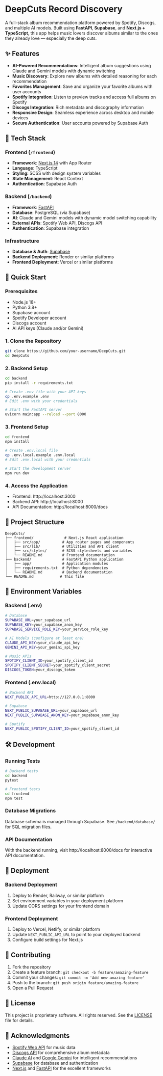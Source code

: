 # DeepCuts Record Discovery

A full-stack album recommendation platform powered by Spotify, Discogs, and multiple AI models. Built using **FastAPI**, **Supabase**, and **Next.js + TypeScript**, this app helps music lovers discover albums similar to the ones they already love — especially the deep cuts.

## ✨ Features

- **AI-Powered Recommendations**: Intelligent album suggestions using Claude and Gemini models with dynamic switching
- **Music Discovery**: Explore new albums with detailed reasoning for each recommendation
- **Favorites Management**: Save and organize your favorite albums with user accounts
- **Spotify Integration**: Listen to preview tracks and access full albums on Spotify
- **Discogs Integration**: Rich metadata and discography information
- **Responsive Design**: Seamless experience across desktop and mobile devices
- **Secure Authentication**: User accounts powered by Supabase Auth

## 🔧 Tech Stack

### Frontend (`/frontend`)
- **Framework**: [Next.js 14](https://nextjs.org/) with App Router
- **Language**: TypeScript
- **Styling**: SCSS with design system variables
- **State Management**: React Context
- **Authentication**: Supabase Auth
  
### Backend (`/backend`)
- **Framework**: [FastAPI](https://fastapi.tiangolo.com/)
- **Database**: PostgreSQL (via Supabase)
- **AI**: Claude and Gemini models with dynamic model switching capability
- **External APIs**: Spotify Web API, Discogs API
- **Authentication**: Supabase integration

### Infrastructure
- **Database & Auth**: [Supabase](https://supabase.com/)
- **Backend Deployment**: Render or similar platforms
- **Frontend Deployment**: Vercel or similar platforms

## 🚀 Quick Start

### Prerequisites
- Node.js 18+
- Python 3.8+
- Supabase account
- Spotify Developer account
- Discogs account
- AI API keys (Claude and/or Gemini)

### 1. Clone the Repository
```bash
git clone https://github.com/your-username/DeepCuts.git
cd DeepCuts
```

### 2. Backend Setup
```bash
cd backend
pip install -r requirements.txt

# Create .env file with your API keys
cp .env.example .env
# Edit .env with your credentials

# Start the FastAPI server
uvicorn main:app --reload --port 8000
```

### 3. Frontend Setup
```bash
cd frontend
npm install

# Create .env.local file
cp .env.local.example .env.local
# Edit .env.local with your credentials

# Start the development server
npm run dev
```

### 4. Access the Application
- Frontend: http://localhost:3000
- Backend API: http://localhost:8000
- API Documentation: http://localhost:8000/docs

## 📁 Project Structure

```
DeepCuts/
├── frontend/              # Next.js React application
│   ├── src/app/          # App router pages and components
│   ├── src/lib/          # Utilities and API client
│   ├── src/styles/       # SCSS stylesheets and variables
│   └── README.md         # Frontend documentation
├── backend/              # FastAPI Python application
│   ├── app/              # Application modules
│   ├── requirements.txt  # Python dependencies
│   └── README.md         # Backend documentation
└── README.md            # This file
```

## 🔑 Environment Variables

### Backend (.env)
```bash
# Database
SUPABASE_URL=your_supabase_url
SUPABASE_KEY=your_supabase_anon_key
SUPABASE_SERVICE_ROLE_KEY=your_service_role_key

# AI Models (configure at least one)
CLAUDE_API_KEY=your_claude_api_key
GEMINI_API_KEY=your_gemini_api_key

# Music APIs
SPOTIFY_CLIENT_ID=your_spotify_client_id
SPOTIFY_CLIENT_SECRET=your_spotify_client_secret
DISCOGS_TOKEN=your_discogs_token
```

### Frontend (.env.local)
```bash
# Backend API
NEXT_PUBLIC_API_URL=http://127.0.0.1:8000

# Supabase
NEXT_PUBLIC_SUPABASE_URL=your_supabase_url
NEXT_PUBLIC_SUPABASE_ANON_KEY=your_supabase_anon_key

# Spotify
NEXT_PUBLIC_SPOTIFY_CLIENT_ID=your_spotify_client_id
```

## 🛠️ Development

### Running Tests
```bash
# Backend tests
cd backend
pytest

# Frontend tests
cd frontend
npm test
```

### Database Migrations
Database schema is managed through Supabase. See `/backend/database/` for SQL migration files.

### API Documentation
With the backend running, visit http://localhost:8000/docs for interactive API documentation.

## 🚀 Deployment

### Backend Deployment
1. Deploy to Render, Railway, or similar platform
2. Set environment variables in your deployment platform
3. Update CORS settings for your frontend domain

### Frontend Deployment
1. Deploy to Vercel, Netlify, or similar platform
2. Update `NEXT_PUBLIC_API_URL` to point to your deployed backend
3. Configure build settings for Next.js

## 🤝 Contributing

1. Fork the repository
2. Create a feature branch: `git checkout -b feature/amazing-feature`
3. Commit your changes: `git commit -m 'Add new amazing feature'`
4. Push to the branch: `git push origin feature/amazing-feature`
5. Open a Pull Request

## 📄 License

This project is proprietary software. All rights reserved. See the [LICENSE](LICENSE) file for details.

## 🙏 Acknowledgments

- [Spotify Web API](https://developer.spotify.com/documentation/web-api/) for music data
- [Discogs API](https://www.discogs.com/developers/) for comprehensive album metadata
- [Claude AI](https://www.anthropic.com/claude) and [Google Gemini](https://ai.google.dev/) for intelligent recommendations
- [Supabase](https://supabase.com/) for database and authentication
- [Next.js](https://nextjs.org/) and [FastAPI](https://fastapi.tiangolo.com/) for the excellent frameworks



